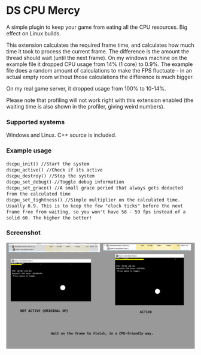 # DS CPU Mercy

A simple plugin to keep your game from eating all the CPU resources. Big effect on Linux builds.

This extension calculates the required frame time, and calculates how much time it took to process the current frame.
The difference is the amount the thread should wait (until the next frame). On my windows machine on the example file
it dropped CPU usage from 14% (1 core) to 0.9%. The example file does a random amount of calculations to make the FPS
 fluctuate - in an actual empty room without those calculations the difference is much bigger.

On my real game server, it dropped usage from 100% to 10-14%.

Please note that profiling will not work right with this extension enabled (the waiting time is also shown in the 
profiler, giving weird numbers).

### Supported systems
Windows and Linux. C++ source is included.

### Example usage

```gml
dscpu_init() //Start the system
dscpu_active() //Check if its active
dscpu_destroy() //Stop the system
dscpu_set_debug() //Toggle debug information
dscpu_set_grace() //A small grace period that always gets deducted from the calculated time
dscpu_set_tightness() //Simple multiplier on the calculated time. Usually 0.9. This is to keep the few "clock ticks" before the next frame free from waiting, so you won't have 58 - 59 fps instead of a solid 60. The higher the better!
```

### Screenshot
![Screenshot of DSCPU Mercy in action](screenshot.png)